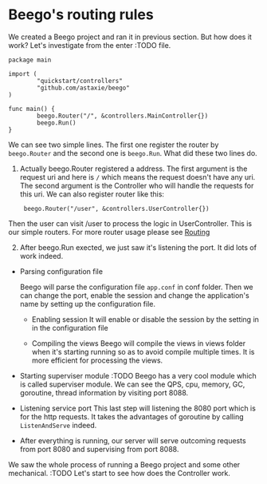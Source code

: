 # Beego's routing rules
We created a Beego project and ran it in previous section. But how does it work? Let's investigate from the enter :TODO file.

	package main
	
	import (
	        "quickstart/controllers"
	        "github.com/astaxie/beego"
	)
	
	func main() {
	        beego.Router("/", &controllers.MainController{})
	        beego.Run()
	}
	
We can see two simple lines. The first one register the router by `beego.Router` and the second one is `beego.Run`. What did these two lines do.

1. Actually beego.Router registered a address. The first argument is the request uri and here is `/` which means the request doesn't have any uri. The second argument is the Controller who will handle the requests for this uri. We can also register router like this:

		beego.Router("/user", &controllers.UserController{})	
		
Then the user can visit /user to process the logic in UserController.  This is our simple routers. For more router usage please see [Routing](../mvc/router.md)
	
2. After beego.Run exected, we just saw it's listening the port. It did lots of work indeed.
  - Parsing configuration file
	
    Beego will parse the configuration file `app.conf` in conf folder. Then we can change the port, enable the session and change the application's name by setting up the configuration file.

	- Enabling session
    It will enable or disable the session by the setting in in the configuration file

	- Compiling the views 
    Beego will compile the views in views folder when it's starting running so as to avoid compile multiple times. It is more efficient for processing the views.
	
  - Starting superviser module :TODO
    Beego has a very cool module which is called superviser module. We can see the QPS, cpu, memory, GC, goroutine, thread information by visiting port 8088.

  - Listening service port
    This last step will listening the 8080 port which is for the http requests. It takes the advantages of goroutine by calling `ListenAndServe` indeed.
	
  - After everything is running, our server will serve outcoming requests from port 8080 and supervising from port 8088.
	
We saw the whole process of running a Beego project and some other mechanical. :TODO Let's start to see how does the Controller work.
